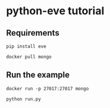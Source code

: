 # python-eve tutorial

## Requirements

`pip install eve`

`docker pull mongo`

## Run the example

`docker run -p 27017:27017 mongo`

`python run.py`
